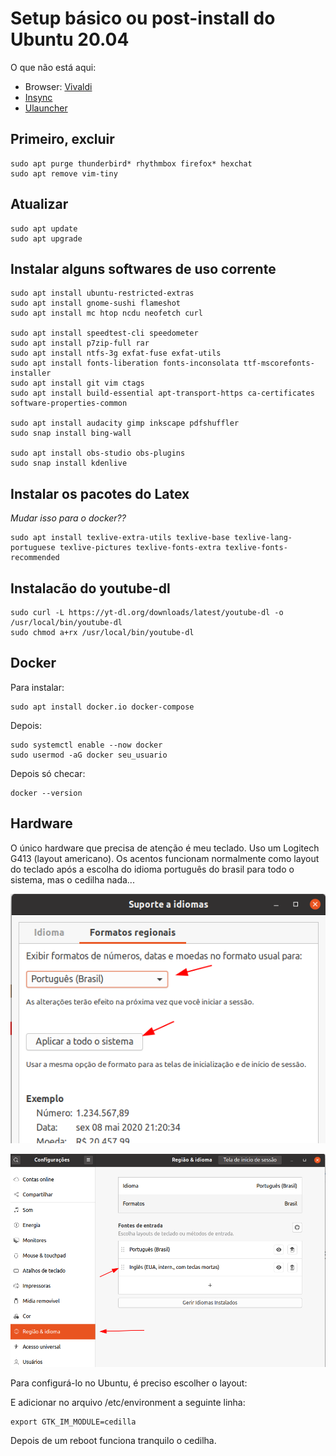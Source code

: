 # Setup básico ou post-install do Ubuntu 20.04
O que não está aqui:
  - Browser: [Vivaldi](https://vivaldi.com/pt-br/)
  - [Insync](https://www.insynchq.com)
  - [Ulauncher](https://ulauncher.io)

## Primeiro, excluir
    sudo apt purge thunderbird* rhythmbox firefox* hexchat
    sudo apt remove vim-tiny


## Atualizar
    sudo apt update
    sudo apt upgrade


## Instalar alguns softwares de uso corrente
    sudo apt install ubuntu-restricted-extras
    sudo apt install gnome-sushi flameshot
    sudo apt install mc htop ncdu neofetch curl

    sudo apt install speedtest-cli speedometer
    sudo apt install p7zip-full rar
    sudo apt install ntfs-3g exfat-fuse exfat-utils
    sudo apt install fonts-liberation fonts-inconsolata ttf-mscorefonts-installer
    sudo apt install git vim ctags
    sudo apt install build-essential apt-transport-https ca-certificates software-properties-common

    sudo apt install audacity gimp inkscape pdfshuffler
    sudo snap install bing-wall

    sudo apt install obs-studio obs-plugins
    sudo snap install kdenlive

## Instalar os pacotes do Latex
_Mudar isso para o docker??_

    sudo apt install texlive-extra-utils texlive-base texlive-lang-portuguese texlive-pictures texlive-fonts-extra texlive-fonts-recommended


## Instalacão do youtube-dl
    sudo curl -L https://yt-dl.org/downloads/latest/youtube-dl -o /usr/local/bin/youtube-dl
    sudo chmod a+rx /usr/local/bin/youtube-dl


## Docker
Para instalar:

    sudo apt install docker.io docker-compose

Depois:

    sudo systemctl enable --now docker
    sudo usermod -aG docker seu_usuario

Depois só checar:

    docker --version

## Hardware
O único hardware que precisa de atenção é meu teclado.
Uso um Logitech G413 (layout americano).
Os acentos funcionam normalmente como layout do teclado após a escolha do idioma português do brasil para todo o sistema, mas o cedilha nada...


![Teclado - Seleção do idioma](imagens/teclado_1.png)


![Teclado - Seleção do modelo](imagens/teclado_2.png)

Para configurá-lo no Ubuntu, é preciso escolher o layout:


E adicionar no arquivo /etc/environment a seguinte linha:

    export GTK_IM_MODULE=cedilla

Depois de um reboot funciona tranquilo o cedilha.

